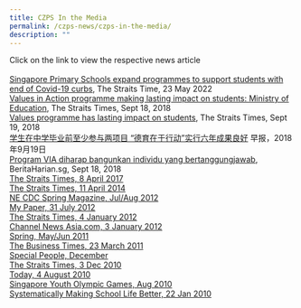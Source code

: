 ```yaml
---
title: CZPS In the Media
permalink: /czps-news/czps-in-the-media/
description: ""
---
```

<p>Click on the link to view the respective news article<br /><br /><a 
href="https://www.straitstimes.com/singapore/parenting-education/spore-primary-schools-expand-programmes-to-support-pupils-with-end-of-covid-19-curbs"
target="">Singapore Primary Schools expand programmes to support students with end of Covid-19 curbs</a>, The Straits Time, 23 May 2022<br /><a
href="https://www.straitstimes.com/singapore/education/values-in-action-programme-making-lasting-impact-on-students-ministry-of" target="">Values in Action programme making lasting impact on students: Ministry of Education</a>, The Straits Times, Sept 18, 2018<br /><a href="https://www.straitstimes.com/singapore/education/values-programme-has-lasting-impact-on-students">Values programme has lasting impact on students</a>, The Straits Times, Sept 19, 2018<br /><a href="https://www.zaobao.com.sg/news/singapore/story20180919-892236">学生在中学毕业前至少参与两项目 &ldquo;德育在于行动&rdquo;实行六年成果良好</a> 早报，2018年9月19日 <br /><a href="https://www.beritaharian.sg/setempat/program-diharap-bangunkan-individu-yang-bertanggungjawab">Program VIA diharap bangunkan individu yang bertanggungjawab</a>, BeritaHarian.sg, Sept 18, 2018<br /><a href="/images/IMG_1494.jpeg" target="">The Straits Times, 8 April 2017</a><br /><a href="/images/The%20Strait%20Times,April%2011%202014.jpeg">The Straits Times, 11 April 2014</a><br /><a href="/images/2012%20-%20NE%20CDC%20Spring%20Magazing%20Solar%20eHaven.jpeg">NE CDC Spring Magazine, Jul/Aug 2012</a><br /><a href="/images/mypaper_31072012.png">My Paper, 31 July 2012</a><br /><a href="/images/straitTimes_040112.jpeg">The Straits Times, 4 January 2012</a><br /><a href="/images/2012_CNA0301112.jpeg">Channel News Asia.com, 3 January 2012</a><br /><a href="/images/spring_mayjun.jpeg">Spring, May/Jun 2011</a><br /><a href="/images/businesstimes.jpeg">The Business Times, 23 March 2011</a><br /><a href="/images/specialpeople.jpeg">Special People, December</a><br /><a href="/images/ST3Dec2010.jpeg">The Straits Times, 3 Dec 2010</a><br /><a href="/files/Today4Aug2010.jpeg">Today, 4 August 2010</a><br /><a href="/files/2010_YOG100810.jpeg">Singapore Youth Olympic Games, Aug 2010</a><br /><a href="/files/betterSchoolLife.jpeg">Systematically Making School Life Better, 22 Jan 2010</a></p>
